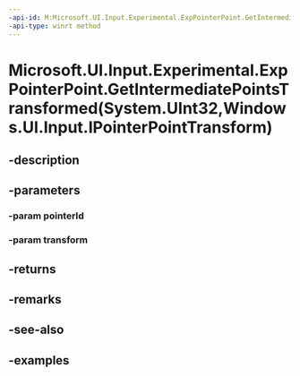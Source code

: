 ```yaml
---
-api-id: M:Microsoft.UI.Input.Experimental.ExpPointerPoint.GetIntermediatePointsTransformed(System.UInt32,Windows.UI.Input.IPointerPointTransform)
-api-type: winrt method
---
```


# Microsoft.UI.Input.Experimental.ExpPointerPoint.GetIntermediatePointsTransformed(System.UInt32,Windows.UI.Input.IPointerPointTransform)

<!--
public static System.Collections.Generic.IList<Microsoft.UI.Input.Experimental.ExpPointerPoint> GetIntermediatePointsTransformed (uint pointerId, Windows.UI.Input.IPointerPointTransform transform);
-->


## -description

## -parameters

### -param pointerId

### -param transform

## -returns

## -remarks

## -see-also

## -examples



